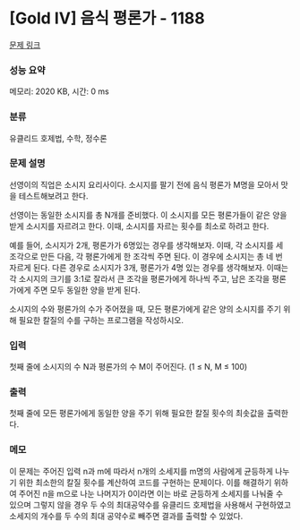 # [Gold IV] 음식 평론가 - 1188 

[문제 링크](https://www.acmicpc.net/problem/1188) 

### 성능 요약

메모리: 2020 KB, 시간: 0 ms

### 분류

유클리드 호제법, 수학, 정수론

### 문제 설명

<p>선영이의 직업은 소시지 요리사이다. 소시지를 팔기 전에 음식 평론가 M명을 모아서 맛을 테스트해보려고 한다.</p>

<p>선영이는 동일한 소시지를 총 N개를 준비했다. 이 소시지를 모든 평론가들이 같은 양을 받게 소시지를 자르려고 한다. 이때, 소시지를 자르는 횟수를 최소로 하려고 한다.</p>

<p>예를 들어, 소시지가 2개, 평론가가 6명있는 경우를 생각해보자. 이때, 각 소시지를 세 조각으로 만든 다음, 각 평론가에게 한 조각씩 주면 된다. 이 경우에 소시지는 총 네 번 자르게 된다. 다른 경우로 소시지가 3개, 평론가가 4명 있는 경우를 생각해보자. 이때는 각 소시지의 크기를 3:1로 잘라서 큰 조각을 평론가에게 하나씩 주고, 남은 조각을 평론가에게 주면 모두 동일한 양을 받게 된다.</p>

<p>소시지의 수와 평론가의 수가 주어졌을 때, 모든 평론가에게 같은 양의 소시지를 주기 위해 필요한 칼질의 수를 구하는 프로그램을 작성하시오. </p>

### 입력 

 <p>첫째 줄에 소시지의 수 N과 평론가의 수 M이 주어진다. (1 ≤ N, M ≤ 100)</p>

### 출력 

 <p>첫째 줄에 모든 평론가에게 동일한 양을 주기 위해 필요한 칼질 횟수의 최솟값을 출력한다. </p>

### 메모

 <p>이 문제는 주어진 입력 n과 m에 따라서 n개의 소세지를 m명의 사람에게 균등하게 나누기 위한 최소한의 칼질 횟수를 계산하여 코드를 구현하는 문제이다. 이를 해결하기 위하여 주어진 n을 m으로 나눈 나머지가 0이라면 이는 바로 균등하게 소세지를 나눠줄 수 있으며 그렇지 않을 경우 두 수의 최대공약수를 유클리드 호제법을 사용해서 구현하였고 소세지의 개수를 두 수의 최대 공약수로 빼주면 결과를 출력할 수 있었다.  </p>
